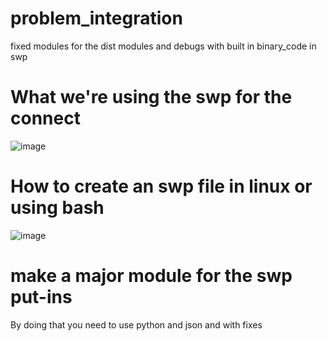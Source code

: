 # problem_integration
fixed modules for the dist modules and debugs with built in binary_code in swp

# What we're using the swp for the connect
![image](https://github.com/1proprogrammerchant/problem_integration/assets/126305902/e31a1875-1606-4af5-833e-a1c1937bfe4b)
# How to create an swp file in linux or using bash
![image](https://github.com/1proprogrammerchant/problem_integration/assets/126305902/1e05b917-8c44-4c30-9bb8-2eb70447a7a6)

# make a major module for the swp put-ins 
By doing that you need to use python and json and with fixes
